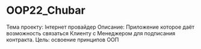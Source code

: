# OOP22_Chubar
Тема проекту:  Інтернет провайдер
Описание: Приложение которое даёт возможность связаться Клиенту с Менеджером для подписания  контракта. 
Цель: освоение принципов ООП
